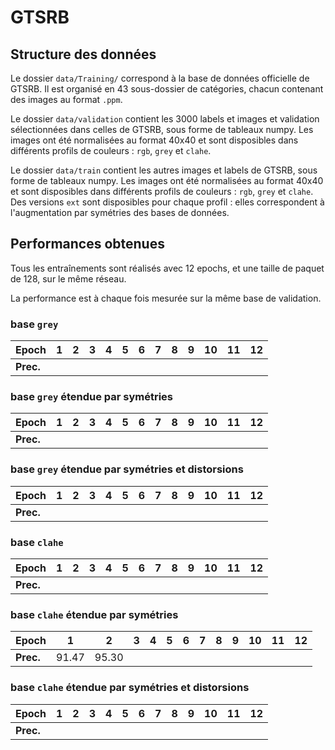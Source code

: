# GTSRB

## Structure des données

Le dossier `data/Training/` correspond à la base de données officielle de GTSRB.
Il est organisé en 43 sous-dossier de catégories, chacun contenant des images au
format `.ppm`.

Le dossier `data/validation` contient les 3000 labels et images et validation
sélectionnées dans celles de GTSRB, sous forme de tableaux numpy. Les images ont
été normalisées au format 40x40 et sont disposibles dans différents profils de
couleurs : `rgb`, `grey` et `clahe`.

Le dossier `data/train` contient les autres images et labels de GTSRB, sous
forme de tableaux numpy. Les images ont été normalisées au format 40x40 et sont
disposibles dans différents profils de couleurs : `rgb`, `grey` et `clahe`. Des
versions `ext` sont disposibles pour chaque profil : elles correspondent à
l'augmentation par symétries des bases de données.


## Performances obtenues

Tous les entraînements sont réalisés avec 12 epochs, et une taille de paquet de
128, sur le même réseau.

La performance est à chaque fois mesurée sur la même base de validation.

### base `grey`

| **Epoch** |  1  |  2  |  3  |  4  |  5  |  6  |  7  |  8  |  9  | 10  | 11  | 12  |
|-----------|:---:|:---:|:---:|:---:|:---:|:---:|:---:|:---:|:---:|:---:|:---:|:---:|
| **Prec.** |     |     |     |     |     |     |     |     |     |     |     |     |

### base `grey` étendue par symétries

| **Epoch** |  1  |  2  |  3  |  4  |  5  |  6  |  7  |  8  |  9  | 10  | 11  | 12  |
|-----------|:---:|:---:|:---:|:---:|:---:|:---:|:---:|:---:|:---:|:---:|:---:|:---:|
| **Prec.** |     |     |     |     |     |     |     |     |     |     |     |     |

### base `grey` étendue par symétries et distorsions

| **Epoch** |  1  |  2  |  3  |  4  |  5  |  6  |  7  |  8  |  9  | 10  | 11  | 12  |
|-----------|:---:|:---:|:---:|:---:|:---:|:---:|:---:|:---:|:---:|:---:|:---:|:---:|
| **Prec.** |     |     |     |     |     |     |     |     |     |     |     |     |

### base `clahe`

| **Epoch** |  1  |  2  |  3  |  4  |  5  |  6  |  7  |  8  |  9  | 10  | 11  | 12  |
|-----------|:---:|:---:|:---:|:---:|:---:|:---:|:---:|:---:|:---:|:---:|:---:|:---:|
| **Prec.** |     |     |     |     |     |     |     |     |     |     |     |     |

### base `clahe` étendue par symétries

| **Epoch** |  1  |  2  |  3  |  4  |  5  |  6  |  7  |  8  |  9  | 10  | 11  | 12  |
|-----------|:---:|:---:|:---:|:---:|:---:|:---:|:---:|:---:|:---:|:---:|:---:|:---:|
| **Prec.** |91.47|95.30|     |     |     |     |     |     |     |     |     |     |

### base `clahe` étendue par symétries et distorsions

| **Epoch** |  1  |  2  |  3  |  4  |  5  |  6  |  7  |  8  |  9  | 10  | 11  | 12  |
|-----------|:---:|:---:|:---:|:---:|:---:|:---:|:---:|:---:|:---:|:---:|:---:|:---:|
| **Prec.** |     |     |     |     |     |     |     |     |     |     |     |     |